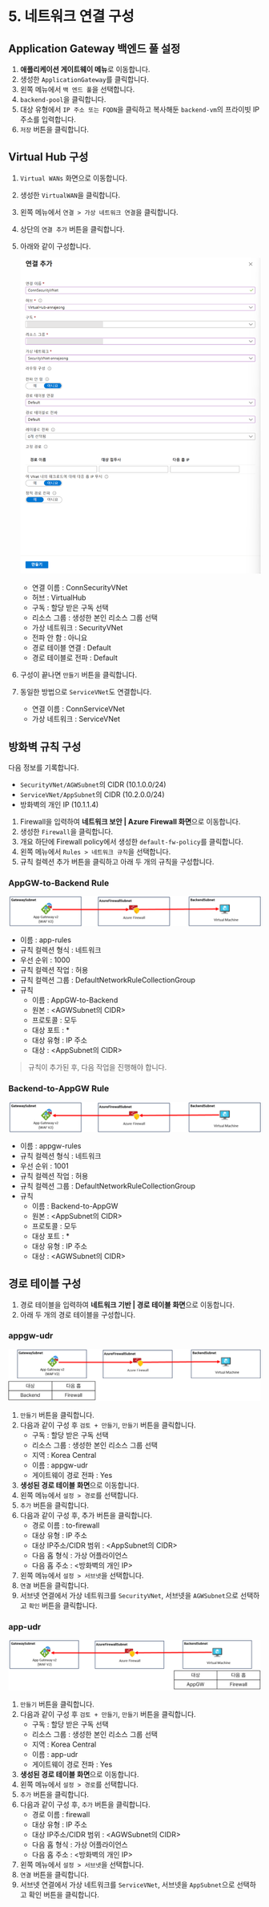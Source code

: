 # 5. 네트워크 연결 구성

## Application Gateway 백엔드 풀 설정

1. **애플리케이션 게이트웨이 메뉴**로 이동합니다.
2. 생성한 `ApplicationGateway`를 클릭합니다.
3. 왼쪽 메뉴에서 `백 엔드 풀`을 선택합니다.
4. `backend-pool`을 클릭합니다.
5. 대상 유형에서 `IP 주소 또는 FQDN`을 클릭하고  복사해둔 `backend-vm`의 프라이빗 IP 주소를 입력합니다.
6. `저장` 버튼을 클릭합니다.

## Virtual Hub 구성

1. `Virtual WANs` 화면으로 이동합니다.
2. 생성한 `VirtualWAN`을 클릭합니다.
3. 왼쪽 메뉴에서 `연결 > 가상 네트워크 연결`을 클릭합니다.
4. 상단의 `연결 추가` 버튼을 클릭합니다.
5. 아래와 같이 구성합니다.
    
    ![image.png](./images/image.png)
    
    - 연결 이름 : ConnSecurityVNet
    - 허브 : VirtualHub
    - 구독 : 할당 받은 구독 선택
    - 리소스 그룹 : 생성한 본인 리소스 그룹 선택
    - 가상 네트워크 : SecurityVNet
    - 전파 안 함 : 아니요
    - 경로 테이블 연결 : Default
    - 경로 테이블로 전파 : Default
6. 구성이 끝나면 `만들기` 버튼을 클릭합니다.
7. 동일한 방법으로 `ServiceVNet`도 연결합니다.
    - 연결 이름 : ConnServiceVNet
    - 가상 네트워크 : ServiceVNet

## 방화벽 규칙 구성

다음 정보를 기록합니다.

- `SecurityVNet/AGWSubnet`의 CIDR (10.1.0.0/24)
- `ServiceVNet/AppSubnet`의 CIDR (10.2.0.0/24)
- 방화벽의 개인 IP (10.1.1.4)

1. Firewall을 입력하여 **네트워크 보안 | Azure Firewall 화면**으로 이동합니다.
2. 생성한 `Firewall`을 클릭합니다.
3. 개요 하단에 Firewall policy에서 생성한 `default-fw-policy`를 클릭합니다.
4. 왼쪽 메뉴에서 `Rules > 네트워크 규칙`을 선택합니다.
5. 규칙 컬렉션 추가 버튼을 클릭하고 아래 두 개의 규칙을 구성합니다.

### AppGW-to-Backend Rule

![Untitled](./images/Untitled.png)

- 이름 : app-rules
- 규칙 컬렉션 형식 : 네트워크
- 우선 순위 : 1000
- 규칙 컬렉션 작업 : 허용
- 규칙 컬렉션 그룹 : DefaultNetworkRuleCollectionGroup
- 규칙
    - 이름 : AppGW-to-Backend
    - 원본 : <AGWSubnet의 CIDR>
    - 프로토콜 : 모두
    - 대상 포트 : *
    - 대상 유형 : IP 주소
    - 대상 : <AppSubnet의 CIDR>

> 규칙이 추가된 후, 다음 작업을 진행해야 합니다.
> 

### Backend-to-AppGW Rule

![Untitled](./images/Untitled%201.png)

- 이름 : appgw-rules
- 규칙 컬렉션 형식 : 네트워크
- 우선 순위 : 1001
- 규칙 컬렉션 작업 : 허용
- 규칙 컬렉션 그룹 : DefaultNetworkRuleCollectionGroup
- 규칙
    - 이름 : Backend-to-AppGW
    - 원본 : <AppSubnet의 CIDR>
    - 프로토콜 : 모두
    - 대상 포트 : *
    - 대상 유형 : IP 주소
    - 대상 : <AGWSubnet의 CIDR>
    

## 경로 테이블 구성

1. 경로 테이블을 입력하여 **네트워크 기반 | 경로 테이블 화면**으로 이동합니다.
2. 아래 두 개의 경로 테이블을 구성합니다.

### appgw-udr

![Untitled](./images/Untitled%203.png)

1. `만들기` 버튼을 클릭합니다.
2. 다음과 같이 구성 후 `검토 + 만들기`, `만들기` 버튼을 클릭합니다.
    - 구독 : 할당 받은 구독 선택
    - 리소스 그룹 : 생성한 본인 리소스 그룹 선택
    - 지역 : Korea Central
    - 이름 : appgw-udr
    - 게이트웨이 경로 전파 : Yes
3. **생성된 경로 테이블 화면**으로 이동합니다.
4. 왼쪽 메뉴에서 `설정 > 경로`를 선택합니다.
5. `추가` 버튼을 클릭합니다.
6. 다음과 같이 구성 후, 추가 버튼을 클릭합니다.
    - 경로 이름 : to-firewall
    - 대상 유형 : IP 주소
    - 대상 IP주소/CIDR 범위 : <AppSubnet의 CIDR>
    - 다음 홉 형식 : 가상 어플라이언스
    - 다음 홉 주소 : <방화벽의 개인 IP>
7. 왼쪽 메뉴에서 `설정 > 서브넷`을 선택합니다.
8. `연결` 버튼을 클릭합니다.
9. 서브넷 연결에서 가상 네트워크를 `SecurityVNet`, 서브넷을 `AGWSubnet`으로 선택하고 `확인` 버튼을 클릭합니다.

### app-udr

![Untitled](./images/Untitled%202.png)

1. `만들기` 버튼을 클릭합니다.
2. 다음과 같이 구성 후 `검토 + 만들기`, `만들기` 버튼을 클릭합니다.
    - 구독 : 할당 받은 구독 선택
    - 리소스 그룹 : 생성한 본인 리소스 그룹 선택
    - 지역 : Korea Central
    - 이름 : app-udr
    - 게이트웨이 경로 전파 : Yes
3. **생성된 경로 테이블 화면**으로 이동합니다.
4. 왼쪽 메뉴에서 `설정 > 경로`를 선택합니다.
5. `추가` 버튼을 클릭합니다.
6. 다음과 같이 구성 후, `추가` 버튼을 클릭합니다.
    - 경로 이름 : firewall
    - 대상 유형 : IP 주소
    - 대상 IP주소/CIDR 범위 : <AGWSubnet의 CIDR>
    - 다음 홉 형식 : 가상 어플라이언스
    - 다음 홉 주소 : <방화벽의 개인 IP>
7. 왼쪽 메뉴에서 `설정 > 서브넷`을 선택합니다.
8. `연결` 버튼을 클릭합니다.
9. 서브넷 연결에서 가상 네트워크를 `ServiceVNet`, 서브넷을 `AppSubnet`으로 선택하고 확인 버튼을 클릭합니다.